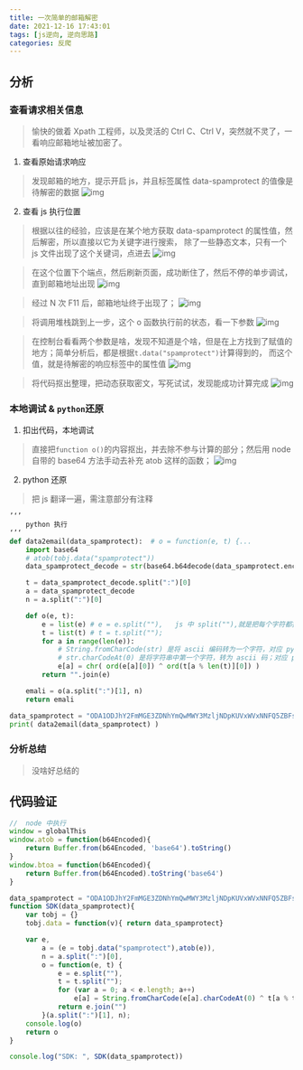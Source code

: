 ```yaml
---
title: 一次简单的邮箱解密
date: 2021-12-16 17:43:01
tags: [js逆向, 逆向思路]
categories: 反爬
---
```


## 分析
### 查看请求相关信息
> 愉快的做着 Xpath 工程师，以及灵活的 Ctrl C、Ctrl V，突然就不灵了，一看响应邮箱地址被加密了。

1. 查看原始请求响应
> 发现邮箱的地方，提示开启 js，并且标签属性 data-spamprotect 的值像是待解密的数据
![img](https://gitee.com/PineKer/myfiles/raw/master/blog/20211216175532_1.png)

2. 查看 js 执行位置
> 根据以往的经验，应该是在某个地方获取 data-spamprotect 的属性值，然后解密，所以直接以它为关键字进行搜索，
> 除了一些静态文本，只有一个 js 文件出现了这个关键词，点进去
![img](https://gitee.com/PineKer/myfiles/raw/master/blog/20211216175532_2.png)

> 在这个位置下个端点，然后刷新页面，成功断住了，然后不停的单步调试，直到邮箱地址出现
![img](https://gitee.com/PineKer/myfiles/raw/master/blog/20211216175532_3.png)

> 经过 N 次 F11 后，邮箱地址终于出现了；
![img](https://gitee.com/PineKer/myfiles/raw/master/blog/20211216175532_4.png)

> 将调用堆栈跳到上一步，这个 o 函数执行前的状态，看一下参数
![img](https://gitee.com/PineKer/myfiles/raw/master/blog/20211216175532_5.png)

> 在控制台看看两个参数是啥，发现不知道是个啥，但是在上方找到了赋值的地方；简单分析后，都是根据`t.data("spamprotect")`计算得到的，
> 而这个值，就是待解密的响应标签中的属性值
![img](https://gitee.com/PineKer/myfiles/raw/master/blog/20211216175532_6.png)

> 将代码抠出整理，把动态获取密文，写死试试，发现能成功计算完成
![img](https://gitee.com/PineKer/myfiles/raw/master/blog/20211216175532_7.png)

### 本地调试 & `python`还原
1. 扣出代码，本地调试
> 直接把`function o()`的内容抠出，并去除不参与计算的部分；然后用 node 自带的 base64 方法手动去补充 atob 这样的函数；
![img](https://gitee.com/PineKer/myfiles/raw/master/blog/20211216175532_8.png)

2. python 还原
> 把 js 翻译一遍，需注意部分有注释
```python
’‘’
    python 执行
‘’‘
def data2email(data_spamprotect):  # o = function(e, t) {...
    import base64
    # atob(tobj.data("spamprotect"))
    data_spamprotect_decode = str(base64.b64decode(data_spamprotect.encode('utf8')), 'utf8')

    t = data_spamprotect_decode.split(":")[0]
    a = data_spamprotect_decode
    n = a.split(":")[0]

    def o(e, t):
        e = list(e) # e = e.split(""),   js 中 split(""),就是把每个字符都拆出来，对应 python 的其实是 list 函数
        t = list(t) # t = t.split("");
        for a in range(len(e)):
            # String.fromCharCode(str) 是将 ascii 编码转为一个字符，对应 python 中的 chr()
            # str.charCodeAt(0) 是将字符串中第一个字符，转为 ascii 码；对应 python 的 ord()
            e[a] = chr( ord(e[a][0]) ^ ord(t[a % len(t)][0]) )
        return "".join(e)

    emali = o(a.split(":")[1], n)
    return emali

data_spamprotect = "ODA1ODJhY2FmMGE3ZDNhYmQwMWY3MzljNDpKUVxWVxNNFQ5ZBFsBcwgEEx1aD1JfFwdR"
print( data2email(data_spamprotect) )

```



### 分析总结
> 没啥好总结的

## 代码验证
```js
//  node 中执行
window = globalThis
window.atob = function(b64Encoded){
    return Buffer.from(b64Encoded, 'base64').toString()
}
window.btoa = function(b64Encoded){
    return Buffer.from(b64Encoded).toString('base64')
}

data_spamprotect = "ODA1ODJhY2FmMGE3ZDNhYmQwMWY3MzljNDpKUVxWVxNNFQ5ZBFsBcwgEEx1aD1JfFwdR"
function SDK(data_spamprotect){
    var tobj = {}
    tobj.data = function(v){ return data_spamprotect}

    var e, 
        a = (e = tobj.data("spamprotect"),atob(e)), 
        n = a.split(":")[0], 
        o = function(e, t) {
            e = e.split(""),
            t = t.split("");
            for (var a = 0; a < e.length; a++)
                e[a] = String.fromCharCode(e[a].charCodeAt(0) ^ t[a % t.length].charCodeAt(0));
            return e.join("")
        }(a.split(":")[1], n);
    console.log(o)
    return o
}

console.log("SDK: ", SDK(data_spamprotect))
```